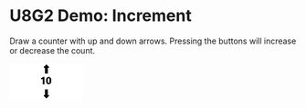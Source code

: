U8G2 Demo: Increment
====================

Draw a counter with up and down arrows. Pressing the buttons will increase or
decrease the count.

![Increment](increment.gif)
